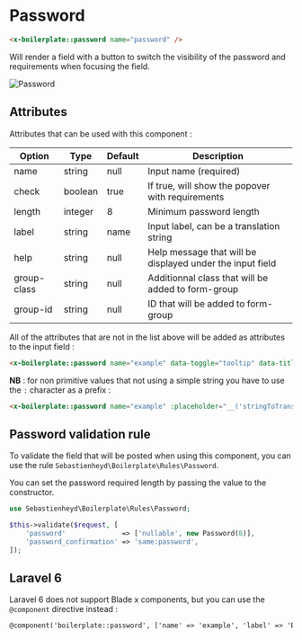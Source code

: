 # Password

```html
<x-boilerplate::password name="password" />
```

Will render a field with a button to switch the visibility of the password and requirements when focusing the field.

<img :src="$withBase('/assets/img/password.png')" alt="Password">

## Attributes

Attributes that can be used with this component :

| Option | Type | Default | Description |
| --- | --- | --- | --- |
| name | string | null | Input name (required) |
| check | boolean | true | If true, will show the popover with requirements |
| length | integer | 8 | Minimum password length |
| label | string | name | Input label, can be a translation string |
| help | string | null | Help message that will be displayed under the input field |
| group-class | string | null | Additionnal class that will be added to form-group | 
| group-id | string | null | ID that will be added to form-group | 

All of the attributes that are not in the list above will be added as attributes to the input field :

```html
<x-boilerplate::password name="example" data-toggle="tooltip" data-title="Tooltip content" />
```

**NB** : for non primitive values that not using a simple string you have to use the `:` character as a prefix :

```html
<x-boilerplate::password name="example" :placeholder="__('stringToTranslate')"/>
```

## Password validation rule

To validate the field that will be posted when using this component, you can use the rule `Sebastienheyd\Boilerplate\Rules\Password`.

You can set the password required length by passing the value to the constructor.

```php
use Sebastienheyd\Boilerplate\Rules\Password;

$this->validate($request, [
    'password'              => ['nullable', new Password(8)],
    'password_confirmation' => 'same:password',
]);
```

## Laravel 6

Laravel 6 does not support Blade x components, but you can use the `@component` directive instead :

```html
@component('boilerplate::password', ['name' => 'example', 'label' => 'Example']) @endcomponent
```